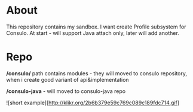 # About

This repository contains my sandbox. I want create Profile subsystem for Consulo. At start - will support Java attach only, later will add another.

# Repo

**/consulo/** path contains modules - they will moved to consulo repository, when i create good variant of api&implementation

**/consulo-java** - will moved to consulo-java repo 
 
 
 ![short example][http://klikr.org/2b6b379e59c769c089c189fdc714.gif]
